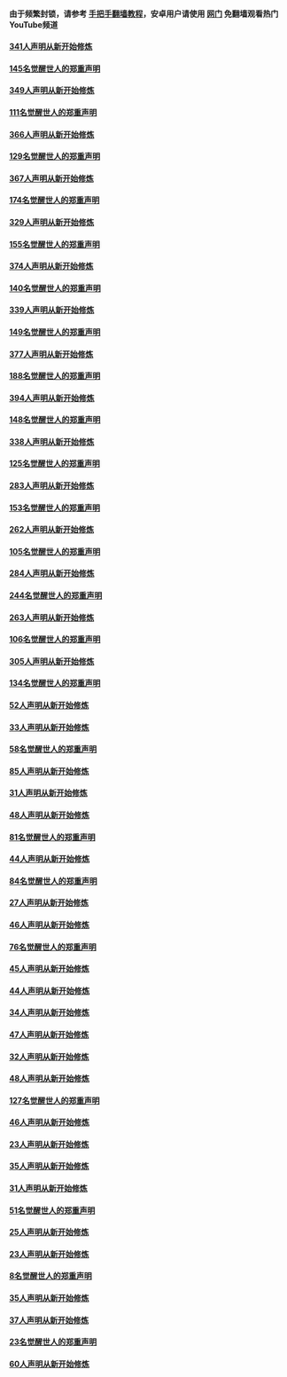 #### 由于频繁封锁，请参考 [手把手翻墙教程](https://github.com/gfw-breaker/guides/wiki/)，安卓用户请使用 [网门](https://github.com/gfw-breaker/nogfw/blob/master/dl.md?t=06231601) 免翻墙观看热门YouTube频道 

#### [341人声明从新开始修炼](../pages/91/427255.md?t=06231601) 

#### [145名觉醒世人的郑重声明](../pages/91/427254.md?t=06231601) 

#### [349人声明从新开始修炼](../pages/91/426969.md?t=06231601) 

#### [111名觉醒世人的郑重声明](../pages/91/426968.md?t=06231601) 

#### [366人声明从新开始修炼](../pages/91/426737.md?t=06231601) 

#### [129名觉醒世人的郑重声明](../pages/91/426736.md?t=06231601) 

#### [367人声明从新开始修炼](../pages/91/426421.md?t=06231601) 

#### [174名觉醒世人的郑重声明](../pages/91/426420.md?t=06231601) 

#### [329人声明从新开始修炼](../pages/91/426139.md?t=06231601) 

#### [155名觉醒世人的郑重声明](../pages/91/426138.md?t=06231601) 

#### [374人声明从新开始修炼](../pages/91/425811.md?t=06231601) 

#### [140名觉醒世人的郑重声明](../pages/91/425810.md?t=06231601) 

#### [339人声明从新开始修炼](../pages/91/425690.md?t=06231601) 

#### [149名觉醒世人的郑重声明](../pages/91/425689.md?t=06231601) 

#### [377人声明从新开始修炼](../pages/91/424867.md?t=06231601) 

#### [188名觉醒世人的郑重声明](../pages/91/424866.md?t=06231601) 

#### [394人声明从新开始修炼](../pages/91/423914.md?t=06231601) 

#### [148名觉醒世人的郑重声明](../pages/91/423913.md?t=06231601) 

#### [338人声明从新开始修炼](../pages/91/423540.md?t=06231601) 

#### [125名觉醒世人的郑重声明](../pages/91/423539.md?t=06231601) 

#### [283人声明从新开始修炼](../pages/91/423296.md?t=06231601) 

#### [153名觉醒世人的郑重声明](../pages/91/423295.md?t=06231601) 

#### [262人声明从新开始修炼](../pages/91/423004.md?t=06231601) 

#### [105名觉醒世人的郑重声明](../pages/91/423003.md?t=06231601) 

#### [284人声明从新开始修炼](../pages/91/422707.md?t=06231601) 

#### [244名觉醒世人的郑重声明](../pages/91/422706.md?t=06231601) 

#### [263人声明从新开始修炼](../pages/91/422553.md?t=06231601) 

#### [106名觉醒世人的郑重声明](../pages/91/422552.md?t=06231601) 

#### [305人声明从新开始修炼](../pages/91/422153.md?t=06231601) 

#### [134名觉醒世人的郑重声明](../pages/91/422152.md?t=06231601) 

#### [52人声明从新开始修炼](../pages/91/421846.md?t=06231601) 

#### [33人声明从新开始修炼](../pages/91/421804.md?t=06231601) 

#### [58名觉醒世人的郑重声明](../pages/91/421845.md?t=06231601) 

#### [85人声明从新开始修炼](../pages/91/421769.md?t=06231601) 

#### [31人声明从新开始修炼](../pages/91/421763.md?t=06231601) 

#### [48人声明从新开始修炼](../pages/91/421605.md?t=06231601) 

#### [81名觉醒世人的郑重声明](../pages/91/421656.md?t=06231601) 

#### [44人声明从新开始修炼](../pages/91/421544.md?t=06231601) 

#### [84名觉醒世人的郑重声明](../pages/91/421543.md?t=06231601) 

#### [27人声明从新开始修炼](../pages/91/421465.md?t=06231601) 

#### [46人声明从新开始修炼](../pages/91/421454.md?t=06231601) 

#### [76名觉醒世人的郑重声明](../pages/91/421453.md?t=06231601) 

#### [45人声明从新开始修炼](../pages/91/421452.md?t=06231601) 

#### [44人声明从新开始修炼](../pages/91/421422.md?t=06231601) 

#### [34人声明从新开始修炼](../pages/91/421322.md?t=06231601) 

#### [47人声明从新开始修炼](../pages/91/421264.md?t=06231601) 

#### [32人声明从新开始修炼](../pages/91/421225.md?t=06231601) 

#### [48人声明从新开始修炼](../pages/91/421202.md?t=06231601) 

#### [127名觉醒世人的郑重声明](../pages/91/421224.md?t=06231601) 

#### [46人声明从新开始修炼](../pages/91/421203.md?t=06231601) 

#### [23人声明从新开始修炼](../pages/91/421138.md?t=06231601) 

#### [35人声明从新开始修炼](../pages/91/421122.md?t=06231601) 

#### [31人声明从新开始修炼](../pages/91/421081.md?t=06231601) 

#### [51名觉醒世人的郑重声明](../pages/91/421080.md?t=06231601) 

#### [25人声明从新开始修炼](../pages/91/421020.md?t=06231601) 

#### [23人声明从新开始修炼](../pages/91/420884.md?t=06231601) 

#### [8名觉醒世人的郑重声明](../pages/91/420883.md?t=06231601) 

#### [35人声明从新开始修炼](../pages/91/420809.md?t=06231601) 

#### [37人声明从新开始修炼](../pages/91/420766.md?t=06231601) 

#### [23名觉醒世人的郑重声明](../pages/91/420765.md?t=06231601) 

#### [60人声明从新开始修炼](../pages/91/420727.md?t=06231601) 

